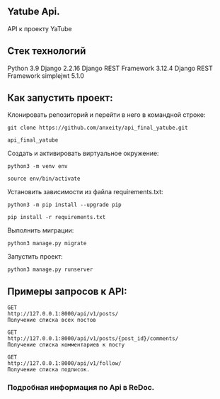 ## Yatube Api.
API к проекту YaTube
## Стек технологий

Python 3.9
Django 2.2.16
Django REST Framework 3.12.4
Django REST Framework simplejwt 5.1.0

## Как запустить проект:
Клонировать репозиторий и перейти в него в командной строке:

```
git clone https://github.com/anxeity/api_final_yatube.git
```

```
api_final_yatube
```

Cоздать и активировать виртуальное окружение:

```
python3 -m venv env
```

```
source env/bin/activate
```

Установить зависимости из файла requirements.txt:

```
python3 -m pip install --upgrade pip
```

```
pip install -r requirements.txt
```

Выполнить миграции:

```
python3 manage.py migrate
```

Запустить проект:

```
python3 manage.py runserver
```

## Примеры запросов к API:

```angular2html
GET
http://127.0.0.1:8000/api/v1/posts/
Получение списка всех постов
```

```angular2html
GET
http://127.0.0.1:8000/api/v1/posts/{post_id}/comments/
Получение списка комментариев к посту
```

```angular2html
GET
http://127.0.0.1:8000/api/v1/follow/
Получение списка подписок.
```

### Подробная информация по Api в ReDoc.
